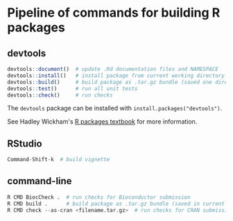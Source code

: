 # Pipeline of commands for building R packages

## devtools

```r
devtools::document()  # update .Rd documentation files and NAMESPACE
devtools::install()   # install package from current working directory
devtools::build()     # build package as .tar.gz bundle (saved one directory up)
devtools::test()      # run all unit tests
devtools::check()     # run checks
```

The `devtools` package can be installed with `install.packages("devtools")`.

See Hadley Wickham's [R packages textbook](http://r-pkgs.had.co.nz/) for more information.


## RStudio

```r
Command-Shift-k  # build vignette
```


## command-line

```r
R CMD BiocCheck .  # run checks for Bioconductor submission
R CMD build .      # build package as .tar.gz bundle (saved in current directory)
R CMD check --as-cran <filename.tar.gz>  # run checks for CRAN submission
```


